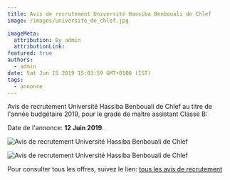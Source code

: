 ```yaml
---
title: Avis de recrutement Université Hassiba Benbouali de Chlef  
image: /images/universite_de_chlef.jpg

imageMeta:
  attribution: By admin
  attributionLink:
featured: true
authors:
  - admin
date: Sat Jun 15 2019 15:03:59 GMT+0100 (IST)
tags:
  - annonce
---
```


Avis de recrutement Université Hassiba Benbouali de Chlef  au titre de l'année budgétaire 2019, pour le grade de maître assistant Classe B:

Date de l'annonce: **12 Juin 2019**.

![Avis de recrutement Université Hassiba Benbouali de Chlef ](/images/avis_de_recrutement_universite_hassiba_benbouali_de_chlef.jpg)

![Avis de recrutement Université Hassiba Benbouali de Chlef ](/images/avis_de_recrutement_universite_hassiba_benbouali_de_chlef_2.jpg)

Pour consulter tous les offres, suivez le lien: [tous les avis de recrutement](/tous_les_avis_de_recrutement_annee_budgetaire_2019/)
